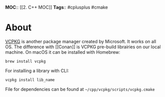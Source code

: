 **MOC**:: [[2. C++ MOC]]
**Tags**:: #cplusplus #cmake 

# About
[VCPKG](https://vcpkg.io/en/index.html) is another package manager created by Microsoft. It works on all OS. The difference with [[Conan]] is VCPKG pre-build librairies on our local machine.
On macOS it can be installed with Homebrew:
```shell
brew install vcpkg
```
For installing a library with CLI:
```shell
vcpkg install lib_name
```
File for dependencies can be found at `~/cpp/vcpkg/scripts/vcpkg.cmake`